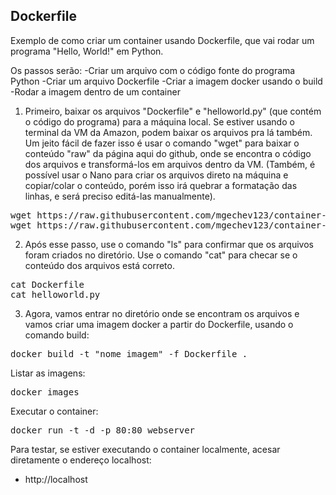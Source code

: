 ## Dockerfile

Exemplo de como criar um container usando Dockerfile, que vai rodar um programa "Hello, World!" em Python.

Os passos serão:
-Criar um arquivo com o código fonte do programa Python
-Criar um arquivo Dockerfile
-Criar a imagem docker usando o build
-Rodar a imagem dentro de um container


1. Primeiro, baixar os arquivos "Dockerfile" e "helloworld.py" (que contém o código do programa) para a máquina local. Se estiver usando o terminal da VM da Amazon, podem baixar os arquivos pra lá também. Um jeito fácil de fazer isso é usar o comando "wget" para baixar o conteúdo "raw" da página aqui do github, onde se encontra o código dos arquivos e transformá-los em arquivos dentro da VM. (Também, é possível usar o Nano para criar os arquivos direto na máquina e copiar/colar o conteúdo, porém isso irá quebrar a formatação das linhas, e será preciso editá-las manualmente).

<pre>
wget https://raw.githubusercontent.com/mgechev123/container-docker-python/main/Dockerfile
wget https://raw.githubusercontent.com/mgechev123/container-docker-python/main/helloworld.py
</pre>

2. Após esse passo, use o comando "ls" para confirmar que os arquivos foram criados no diretório. Use o comando "cat" para checar se o conteúdo dos arquivos está correto.

<pre>
cat Dockerfile
cat helloworld.py
</pre>

3. Agora, vamos entrar no diretório onde se encontram os arquivos e vamos criar uma imagem docker a partir do Dockerfile, usando o comando build:

<pre>
docker build -t "nome_imagem" -f Dockerfile .
</pre>

Listar as imagens:

<pre>
docker images
</pre>

Executar o container:

<pre>
docker run -t -d -p 80:80 webserver
</pre>

Para testar, se estiver executando o container localmente, acesar diretamente o endereço localhost:

* http://localhost
